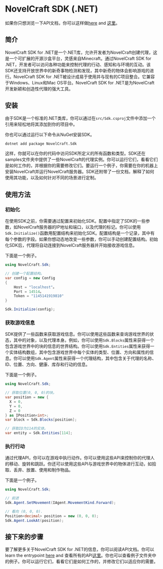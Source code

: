 # NovelCraft SDK (.NET)

如果你只想浏览一下API文档，你可以这样做[here](https://novelcraft.github.io/SDK-DotNet/en/classSdk.html) and [这里](https://novelcraft.github.io/SDK-DotNet/zh/annotated.html)。

## 简介

NovelCraft SDK for .NET是一个.NET库，允许开发者为NovelCraft创建代理，这是一个可扩展的开源沙盒平台，灵感来自Minecraft。通过NovelCraft SDK for .NET，开发者可以访问各种功能来控制代理的行动、感知和与环境的互动。该SDK还支持开放世界中的新奇事物检测和发现，其中新奇的物体会影响游戏的进行。NovelCraft SDK for .NET被设计成易于使用并与现有的C项目整合。它兼容于Windows、Linux和Mac OS平台。NovelCraft SDK for .NET是为NovelCraft开发新颖和创造性代理的强大工具。

## 安装

由于SDK是一个标准的.NET类库，你可以通过在`src/Sdk.csproj`文件中添加一个引用来轻松地将其添加到你的项目中。

你也可以通过运行以下命令从NuGet安装SDK。

```bash
dotnet add package NovelCraft.Sdk
```

这样，你就可以在你的代码中访问SDK所定义的所有函数和类型。SDK还在samples文件夹中提供了一些NovelCraft的代理实例。你可以运行它们，看看它们是如何工作的，并根据你的需要修改它们。要运行一个例子，你需要在你的机器上安装NovelCraft并运行NovelCraft服务器。SDK还附带了一份文档，解释了如何使用其功能，以及如何针对不同的场景进行定制。

## 使用方法

### 初始化

在使用SDK之前，你需要通过配置来初始化SDK。配置中指定了SDK的一些参数，如NovelCraft服务器的IP地址和端口，以及代理的标记。你可以使用`Sdk.Initialize()`函数用配置结构来初始化SDK。配置结构是一个记录，其中有每个参数的字段。如果你想动态地改变一些参数，你可以手动创建配置结构。初始化SDK后，代理将自动连接到NovelCraft服务器并开始接收游戏信息。

下面是一个例子。

```csharp
using NovelCraft.Sdk;

// 创建一个配置结构。
var config = new Config
{
    Host = "localhost"。
    Port = 14514。
    Token = "1145141919810"
}

Sdk.Initialize(config);
```

### 获取游戏信息

SDK提供了一些函数来获取游戏信息。你可以使用这些函数来查询游戏世界的状态，其中的对象，以及代理本身。例如，你可以使用`Sdk.Blocks`属性来获得一个包含游戏世界中的块的信息的世界结构。你可以使用`Sdk.Entities`属性来获得一个实体结构数组，其中包含游戏世界中每个实体的类型、位置、方向和属性的信息。你可以使用`Sdk.Agent`属性来获得一个代理结构，其中包含关于代理的名称、ID、位置、方向、健康、库存和行动的信息。

下面是一个例子。

```csharp
using NovelCraft.Sdk;

// 获取位置(0, 0, 0)的块。
var position = new {
  X = 0,
  Y = 0,
  Z = 0
} as IPosition<int>;
var block = Sdk.Blocks[position];

// 获取ID为114的实体。
var entity = Sdk.Entities[114];
```

### 执行行动

通过代理API，你可以在游戏中执行动作。你可以使用这些API来控制你的代理人的移动、旋转和跳跃。你还可以使用这些API与游戏世界中的物体进行互动，如拾取、丢弃、放置、使用和制作物品。

下面是一个例子。

```csharp
using NovelCraft.Sdk;

// 前进
Sdk.Agent.SetMovement(IAgent.MovementKind.Forward);

// 看向 (0, 0, 0).
Position<decimal> position = new (0, 0, 0);
Sdk.Agent.LookAt(position);
```

## 接下来的步骤

要了解更多关于NovelCraft SDK for .NET的信息，你可以阅读API文档。你可以learn the entrypoint [here](https://novelcraft.github.io/SDK-DotNet/en/classSdk.html) and 查看所有的API[这里](https://novelcraft.github.io/SDK-DotNet/zh/annotated.html)。你也可以查看例子文件夹中的例子。你可以运行它们，看看它们是如何工作的，并修改它们以适应你的需要。